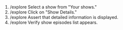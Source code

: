 1. /explore Select a show from "Your shows."
2. /explore Click on "Show Details."
3. /explore Assert that detailed information is displayed.
4. /explore Verify show episodes list appears.